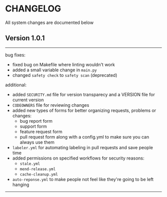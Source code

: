 CHANGELOG
=========


All system changes are documented below

## Version 1.0.1

--------------------

bug fixes:
- fixed bug on Makefile where linting wouldn't work
- added a small variable change in `main.py`
- changed `safety check` to `safety scan` (deprecated)

additional:
- added `SECURITY.md` file for version transparecy and a VERSION file for current version
- `CODEOWNERS` file for reviewing changes
- added new types of forms for better organizing requests, problems or changes:
  - bug report form
  - support form
  - feature request form
  - pull request form
  along with a config.yml to make sure you can always use them
- `labeler.yml` for automating labeling in pull requests and save people time
- added permissions on specified workflows for security reasons:
  - `stale.yml`
  - `mend-release.yml`
  - `cache-cleanup.yml`
- `auto-reponse.yml` to make people not feel like they're going to be left hanging

------------------------
